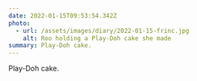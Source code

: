 ```yaml
---
date: 2022-01-15T09:53:54.342Z
photo:
  - url: /assets/images/diary/2022-01-15-frinc.jpg
    alt: Roo holding a Play-Doh cake she made
summary: Play-Doh cake.
---
```

Play-Doh cake. 
